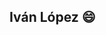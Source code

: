 ## Iván López 😄

<!--
Hello and welcome to my GitHub portfolio! I'm Iván López, graduated of Interactive Comunication degree and Marketing & Advertising Superior School. I like UX and UI, my experiences about that are some projects and 8 months in a quality and content departament in a company where i've done a control to UX on diferents projects and testing with diferents dispositives.

-->
